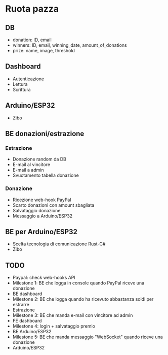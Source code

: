 # Ruota pazza

## DB

- donation: ID, email
- winners: ID, email, winning_date, amount_of_donations
- prize: name, image, threshold

## Dashboard

- Autenticazione
- Lettura
- Scrittura

## Arduino/ESP32

- Zibo

## BE donazioni/estrazione

### Estrazione

- Donazione random da DB
- E-mail al vincitore
- E-mail a admin
- Svuotamento tabella donazione

### Donazione

- Ricezione web-hook PayPal
- Scarto donazioni con amount sbagliata
- Salvataggio donazione
- Messaggio a Arduino/ESP32

## BE per Arduino/ESP32

- Scelta tecnologia di comunicazione Rust-C#
- Zibo

## TODO

- Paypal: check web-hooks API
- Milestone 1: BE che logga in console quando PayPal riceve una donazione
- BE dashboard
- Milestone 2: BE che logga quando ha ricevuto abbastanza soldi per estrarre
- Estrazione
- Milestone 3: BE che manda e-mail con vincitore ad admin
- FE dashboard
- Milestone 4: login + salvataggio premio
- BE Arduino/ESP32
- Milestone 5: BE che manda messaggio "WebSocket" quando riceve una donazione
- Arduino/ESP32
